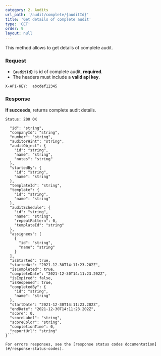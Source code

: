 ```yaml
---
category: 2. Audits
url_path: '/audit/complete/{auditId}'
title: 'Get details of complete audit'
type: 'GET'
order: 9
layout: null
---
```


This method allows to get details of complete audit.

### Request
* **`{auditId}`** is id of complete audit, **required**.
* The headers must include a **valid api key**.

```X-API-KEY:  abcdef12345```

### Response

**If succeeds**, returns complete audit details.

```Status: 200 OK```

```{
  "id": "string",  
  "companyId": "string",
  "number": "string",
  "auditorHint": "string",
  "auditObject": {
    "id": "string",
    "name": "string",
    "notes": "string"
  },
  "startedBy": {
    "id": "string",
    "name": "string"
  },
  "templateId": "string",
  "template": {
    "id": "string",
    "name": "string"
  },
  "auditSchedule": {
    "id": "string",
    "name": "string",
    "repeatPattern": 0,
    "templateId": "string"
  },
  "assignees": [
    {
      "id": "string",
      "name": "string"
    }
  ],
  "isStarted": true,
  "startedAt": "2021-12-30T14:11:23.202Z",
  "isCompleted": true,
  "completeDate": "2021-12-30T14:11:23.202Z",
  "isExpired": false,
  "isReopened": true,
  "completedBy": {
    "id": "string",
    "name": "string"
  },
  "startDate": "2021-12-30T14:11:23.202Z",
  "endDate": "2021-12-30T14:11:23.202Z",
  "score": 0,
  "scoreLabel": "string",
  "scoreColor": "string",
  "completionTime": 0,
  "reportUrl": "string"
}```

For errors responses, see the [response status codes documentation](#/response-status-codes).
